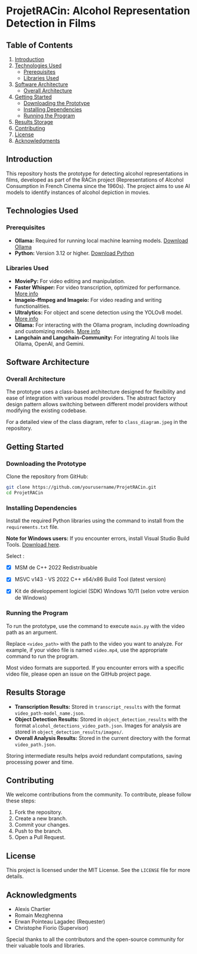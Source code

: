 # ProjetRACin: Alcohol Representation Detection in Films

## Table of Contents

1. [Introduction](#introduction)
2. [Technologies Used](#technologies-used)
    - [Prerequisites](#prerequisites)
    - [Libraries Used](#libraries-used)
3. [Software Architecture](#software-architecture)
    - [Overall Architecture](#overall-architecture)
4. [Getting Started](#getting-started)
    - [Downloading the Prototype](#downloading-the-prototype)
    - [Installing Dependencies](#installing-dependencies)
    - [Running the Program](#running-the-program)
5. [Results Storage](#results-storage)
6. [Contributing](#contributing)
7. [License](#license)
8. [Acknowledgments](#acknowledgments)

## Introduction

This repository hosts the prototype for detecting alcohol representations in films, developed as part of the RACin project (Representations of Alcohol Consumption in French Cinema since the 1960s). The project aims to use AI models to identify instances of alcohol depiction in movies.

## Technologies Used

### Prerequisites

- **Ollama:** Required for running local machine learning models. [Download Ollama](https://ollama.com)
- **Python:** Version 3.12 or higher. [Download Python](https://python.org)

### Libraries Used

- **MoviePy:** For video editing and manipulation.
- **Faster Whisper:** For video transcription, optimized for performance. [More info](https://github.com/SYSTRAN/faster-whisper)
- **Imageio-ffmpeg and Imageio:** For video reading and writing functionalities.
- **Ultralytics:** For object and scene detection using the YOLOv8 model. [More info](https://docs.ultralytics.com/models/yolov8)
- **Ollama:** For interacting with the Ollama program, including downloading and customizing models. [More info](https://github.com/ollama/ollama-python)
- **Langchain and Langchain-Community:** For integrating AI tools like Ollama, OpenAI, and Gemini.

## Software Architecture

### Overall Architecture

The prototype uses a class-based architecture designed for flexibility and ease of integration with various model providers. The abstract factory design pattern allows switching between different model providers without modifying the existing codebase.

For a detailed view of the class diagram, refer to `class_diagram.jpeg` in the repository.

## Getting Started

### Downloading the Prototype

Clone the repository from GitHub:

```bash
git clone https://github.com/yourusername/ProjetRACin.git
cd ProjetRACin
```

### Installing Dependencies

Install the required Python libraries using the command to install from the `requirements.txt` file.

**Note for Windows users:** If you encounter errors, install Visual Studio Build Tools. [Download here](https://visualstudio.microsoft.com/visual-cpp-build-tools/).

Select : 
- [x] MSM de C++ 2022 Redistribuable
- [x] MSVC v143 - VS 2022 C++ x64/x86 Build Tool (latest version)
- [x] Kit de développement logiciel (SDK) Windows 10/11 (selon votre version de Windows)

 

### Running the Program

To run the prototype, use the command to execute `main.py` with the video path as an argument.

Replace `<video_path>` with the path to the video you want to analyze. For example, if your video file is named `video.mp4`, use the appropriate command to run the program.

Most video formats are supported. If you encounter errors with a specific video file, please open an issue on the GitHub project page.

## Results Storage

- **Transcription Results:** Stored in `transcript_results` with the format `video_path-model_name.json`.
- **Object Detection Results:** Stored in `object_detection_results` with the format `alcohol_detections_video_path.json`. Images for analysis are stored in `object_detection_results/images/`.
- **Overall Analysis Results:** Stored in the current directory with the format `video_path.json`.

Storing intermediate results helps avoid redundant computations, saving processing power and time.

## Contributing

We welcome contributions from the community. To contribute, please follow these steps:

1. Fork the repository.
2. Create a new branch.
3. Commit your changes.
4. Push to the branch.
5. Open a Pull Request.

## License

This project is licensed under the MIT License. See the `LICENSE` file for more details.

## Acknowledgments

- Alexis Chartier
- Romain Mezghenna
- Erwan Pointeau Lagadec (Requester)
- Christophe Fiorio (Supervisor)

Special thanks to all the contributors and the open-source community for their valuable tools and libraries.